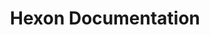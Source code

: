 ---
title: Hexon Documentation
description: Hexon documentation
references:
  - title: Hugo docs
    url: https://gohugo.io/documentation/
---